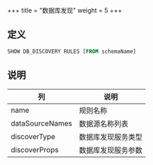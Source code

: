 +++
title = "数据库发现"
weight = 5
+++

## 定义

```sql
SHOW DB_DISCOVERY RULES [FROM schemaName]              
```

## 说明

| 列              | 说明               |
| --------------- | ------------------ |
| name            | 规则名称           |
| dataSourceNames | 数据源名称列表     |
| discoverType    | 数据库发现服务类型 |
| discoverProps   | 数据库发现服务参数 |
